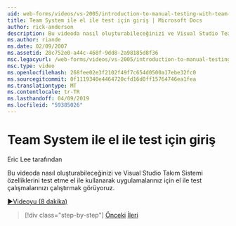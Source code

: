 ```yaml
---
uid: web-forms/videos/vs-2005/introduction-to-manual-testing-with-team-system
title: Team System ile el ile test için giriş | Microsoft Docs
author: rick-anderson
description: Bu videoda nasıl oluşturabileceğinizi ve Visual Studio Team ükleme özelliklerini test etme el ile kullanarak uygulamalarınız için el ile test çalışmaları çalıştırın görüyoruz...
ms.author: riande
ms.date: 02/09/2007
ms.assetid: 28c752e0-a44c-468f-9dd8-2a98185d8f36
msc.legacyurl: /web-forms/videos/vs-2005/introduction-to-manual-testing-with-team-system
msc.type: video
ms.openlocfilehash: 268fee02e3f2102f49f7c654d0500a17ebe32fc0
ms.sourcegitcommit: 0f1119340e4464720cfd16d0ff15764746ea1fea
ms.translationtype: MT
ms.contentlocale: tr-TR
ms.lasthandoff: 04/09/2019
ms.locfileid: "59385026"
---
```

# <a name="introduction-to-manual-testing-with-team-system"></a>Team System ile el ile test için giriş

Eric Lee tarafından

Bu videoda nasıl oluşturabileceğinizi ve Visual Studio Takım Sistemi özelliklerini test etme el ile kullanarak uygulamalarınız için el ile test çalışmalarınızı çalıştırmak görüyoruz.

[&#9654;Videoyu (8 dakika)](https://channel9.msdn.com/Blogs/ASP-NET-Site-Videos/introduction-to-manual-testing-with-team-system)

> [!div class="step-by-step"]
> [Önceki](introduction-to-load-testing-web-applications-with-team-system.md)
> [İleri](introduction-to-managing-and-running-tests-with-team-system.md)
